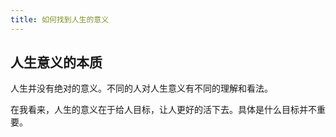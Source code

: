 ```yaml
---
title: 如何找到人生的意义
---
```


## 人生意义的本质
人生并没有绝对的意义。不同的人对人生意义有不同的理解和看法。

在我看来，人生的意义在于给人目标，让人更好的活下去。具体是什么目标并不重要。
